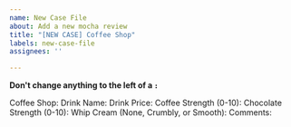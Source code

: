 ```yaml
---
name: New Case File
about: Add a new mocha review
title: "[NEW CASE] Coffee Shop"
labels: new-case-file
assignees: ''

---
```


**Don't change anything to the left of a `:`**

Coffee Shop: 
Drink Name: 
Drink Price: 
Coffee Strength (0-10): 
Chocolate Strength (0-10): 
Whip Cream (None, Crumbly, or Smooth): 
Comments:

